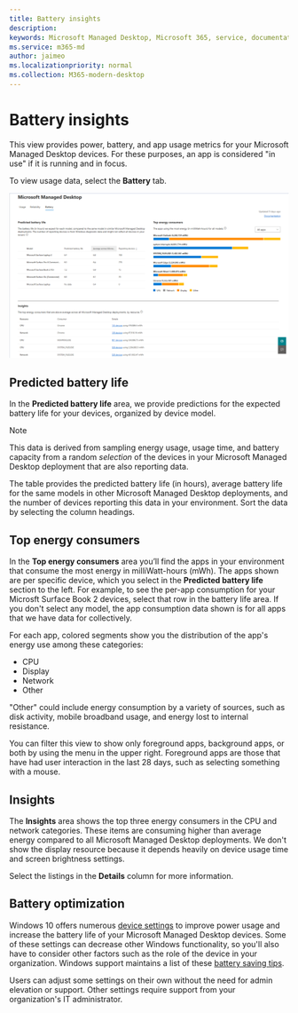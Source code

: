 ```yaml
---
title: Battery insights
description:  
keywords: Microsoft Managed Desktop, Microsoft 365, service, documentation
ms.service: m365-md
author: jaimeo
ms.localizationpriority: normal
ms.collection: M365-modern-desktop
---
```


# Battery insights
This view provides power, battery, and app usage metrics for your Microsoft Managed Desktop devices. For these purposes, an app is considered "in use" if it is running and in focus.

To view usage data, select the **Battery** tab.

![Battery pane: predicted battery life per device model in upper left, top energy consumers (by app) in upper right, insights table across the bottom. Documentation link in upper right.](../../media/insights_battery.png)

## Predicted battery life

In the **Predicted battery life** area, we provide predictions for the expected battery life for your devices, organized by device model.

> [!NOTE]
> This data is derived from sampling energy usage, usage time, and battery capacity from a random <em>selection</em> of the devices in your Microsoft Managed Desktop deployment that are also reporting data.

The table provides the predicted battery life (in hours), average battery life for the same models in other Microsoft Managed Desktop deployments, and the number of devices reporting this data in your environment. Sort the data by selecting the column headings.



## Top energy consumers

In the **Top energy consumers** area you’ll find the apps in your environment that consume the most energy in milliWatt-hours (mWh). The apps shown are per specific device, which you select in the **Predicted battery life** section to the left. For example, to see the per-app consumption for your Microsft Surface Book 2 devices, select that row in the battery life area. If you don't select any model, the app consumption data shown is for all apps that we have data for collectively.

 For each app, colored segments show you the distribution of the app's energy use among these categories:

- CPU
- Display
- Network
- Other

"Other" could include energy consumption by a variety of sources, such as disk activity, mobile broadband usage, and energy lost to internal resistance. 

You can filter this view to show only foreground apps, background apps, or both by using the menu in the upper right. Foreground apps are those that have had user interaction in the last 28 days, such as selecting something with a mouse.

## Insights

The **Insights** area shows the top three energy consumers in the CPU and network categories. These items are consuming higher than average energy compared to all Microsoft Managed Desktop deployments. We don't show the display resource because it depends heavily on device usage time and screen brightness settings. 

Select the listings in the **Details** column for more information.

## Battery optimization

Windows 10 offers numerous [device settings](https://support.microsoft.com/help/20443/windows-10-battery-saving-tips) to improve power usage and increase the battery life of your Microsoft Managed Desktop devices. Some of these settings can decrease other Windows functionality, so you'll also have to consider other factors such as the role of the device in your organization. Windows support maintains a list of these [battery saving tips](https://support.microsoft.com/help/20443/windows-10-battery-saving-tips).

Users can adjust some settings on their own without the need for admin elevation or support. Other settings require support from your organization's IT administrator.
